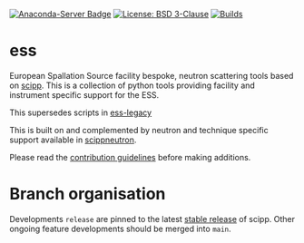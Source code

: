 [![Anaconda-Server Badge](https://anaconda.org/scipp/ess/badges/installer/conda.svg)](https://conda.anaconda.org/scipp)
[![License: BSD 3-Clause](https://img.shields.io/badge/License-BSD%203--Clause-blue.svg)](LICENSE)
[![Builds](https://github.com/scipp/ess/actions/workflows/weekly_and_release.yml/badge.svg)](https://github.com/scipp/ess/actions/workflows/weekly_and_release.yml)

# ess

European Spallation Source facility bespoke, neutron scattering tools based on
[scipp](https://github.com/scipp/scipp).
This is a collection of python tools providing facility and instrument specific support
for the ESS.

This supersedes scripts in [ess-legacy](https://github.com/scipp/ess-legacy)

This is built on and complemented by neutron and technique specific support available in
[scippneutron](https://github.com/scipp/scippneutron).

Please read the [contribution guidelines](https://scipp.github.io/ess/developer/style-guide.html) before making additions.

# Branch organisation

Developments `release` are pinned to the latest
[stable release](https://github.com/scipp/scipp/tags) of scipp.
Other ongoing feature developments should be merged into `main`.
